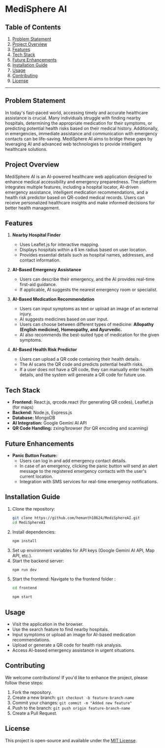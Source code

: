 # MediSphere AI

## Table of Contents
1. [Problem Statement](#problem-statement)
2. [Project Overview](#project-overview)
3. [Features](#features)
4. [Tech Stack](#tech-stack)
5. [Future Enhancements](#future-enhancements)
6. [Installation Guide](#installation-guide)
7. [Usage](#usage)
8. [Contributing](#contributing)
9. [License](#license)

---

## Problem Statement
In today's fast-paced world, accessing timely and accurate healthcare assistance is crucial. Many individuals struggle with finding nearby hospitals, determining the appropriate medication for their symptoms, or predicting potential health risks based on their medical history. Additionally, in emergencies, immediate assistance and communication with emergency contacts can be life-saving. MediSphere AI aims to bridge these gaps by leveraging AI and advanced web technologies to provide intelligent healthcare solutions.

## Project Overview
MediSphere AI is an AI-powered healthcare web application designed to enhance medical accessibility and emergency preparedness. The platform integrates multiple features, including a hospital locator, AI-driven emergency assistance, intelligent medication recommendations, and a health risk predictor based on QR-coded medical records. Users can receive personalized healthcare insights and make informed decisions for better health management.

## Features
1. **Nearby Hospital Finder**
   - Uses Leaflet.js for interactive mapping.
   - Displays hospitals within a 6 km radius based on user location.
   - Provides essential details such as hospital names, addresses, and contact information.

2. **AI-Based Emergency Assistance**
   - Users can describe their emergency, and the AI provides real-time first-aid guidance.
   - If applicable, AI suggests the nearest emergency room or specialist.

3. **AI-Based Medication Recommendation**
   - Users can input symptoms as text or upload an image of an external injury.
   - AI suggests medicines based on user input.
   - Users can choose between different types of medicine: **Allopathy (English medicine), Homeopathy, and Ayurvedic.**
   - AI also recommends the best-suited type of medication for the given symptoms.

4. **AI-Based Health Risk Predictor**
   - Users can upload a QR code containing their health details.
   - The AI scans the QR code and predicts potential health risks.
   - If a user does not have a QR code, they can manually enter health details, and the system will generate a QR code for future use.

## Tech Stack
- **Frontend:** React.js, qrcode.react (for generating QR codes), Leaflet.js (for maps)
- **Backend:** Node.js, Express.js
- **Database:** MongoDB
- **AI Integration:** Google Gemini AI API
- **QR Code Handling:** zxing/browser (for QR encoding and scanning)

## Future Enhancements
- **Panic Button Feature:**
  - Users can log in and add emergency contact details.
  - In case of an emergency, clicking the panic button will send an alert message to the registered emergency contacts with the user's current location.
  - Integration with SMS services for real-time emergency notifications.

## Installation Guide
1. Clone the repository:
   ```bash
   git clone https://github.com/hemanth18624/MediSphereAI.git
   cd MediSphereAI
   ```
2. Install dependencies:
   ```bash
   npm install
   ```
3. Set up environment variables for API keys (Google Gemini AI API, Map API, etc.).
4. Start the backend server:
   ```bash
   npm run dev
   ```
5. Start the frontend:
   Navigate to the frontend folder :
   ```bash
   cd frontend
   ```
   ```bash
   npm start
   ```

## Usage
- Visit the application in the browser.
- Use the search feature to find nearby hospitals.
- Input symptoms or upload an image for AI-based medication recommendations.
- Upload or generate a QR code for health risk analysis.
- Access AI-based emergency assistance in urgent situations.

## Contributing
We welcome contributions! If you'd like to enhance the project, please follow these steps:
1. Fork the repository.
2. Create a new branch: `git checkout -b feature-branch-name`
3. Commit your changes: `git commit -m "Added new feature"`
4. Push to the branch: `git push origin feature-branch-name`
5. Create a Pull Request.

## License
This project is open-source and available under the [MIT License](LICENSE).

